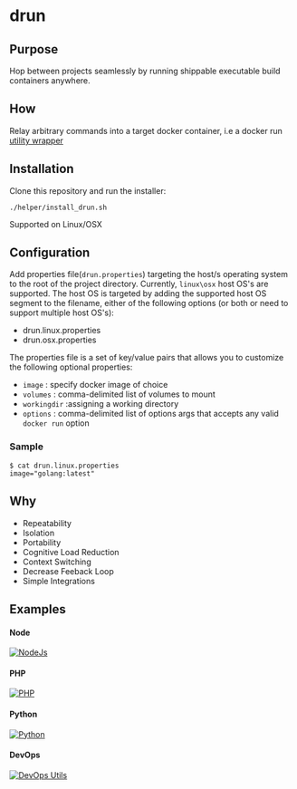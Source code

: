 # drun

## Purpose
Hop between projects seamlessly by running shippable executable build containers anywhere.   

## How

Relay arbitrary commands into a target docker container, i.e a docker run [utility wrapper](drun)

## Installation
Clone this repository and run the installer:

```
./helper/install_drun.sh
```

Supported on Linux/OSX 

## Configuration 
Add properties file(`drun.properties`) targeting the host/s operating system to the root of the project directory. Currently, `linux\osx` host OS's are supported. The host OS is targeted by adding the supported host OS segment to the filename, either of the following options (or both or need to support multiple host OS's):
- drun.linux.properties 
- drun.osx.properties

The properties file is a set of key/value pairs that allows you to customize the following optional properties: 
- `image` : specify docker image of choice
- `volumes` : comma-delimited list of volumes to mount
- `workingdir` :assigning a working directory
- `options` : comma-delimited list of options args that accepts any valid  `docker run` option

### Sample 

```
$ cat drun.linux.properties
image="golang:latest"
``` 

## Why
- Repeatability
- Isolation
- Portability 
- Cognitive Load Reduction  
- Context Switching
- Decrease Feeback Loop
- Simple Integrations


## Examples

#### Node
[![NodeJs](https://asciinema.org/a/45TCwUNplowwW5txQU4dCnjTG.svg)](https://asciinema.org/a/45TCwUNplowwW5txQU4dCnjTG)

#### PHP
[![PHP](https://asciinema.org/a/c2d5XhGwMoS9n3a3YtNrRyIeL.svg)](https://asciinema.org/a/c2d5XhGwMoS9n3a3YtNrRyIeL)

#### Python
[![Python](https://asciinema.org/a/xOTOC9eAHExRmUmBHdWDqihkl.svg)](https://asciinema.org/a/xOTOC9eAHExRmUmBHdWDqihkl)

#### DevOps
[![DevOps Utils](https://asciinema.org/a/Iqf4H9h16QaIvicMKCVRNFMI3.svg)](https://asciinema.org/a/Iqf4H9h16QaIvicMKCVRNFMI3)
